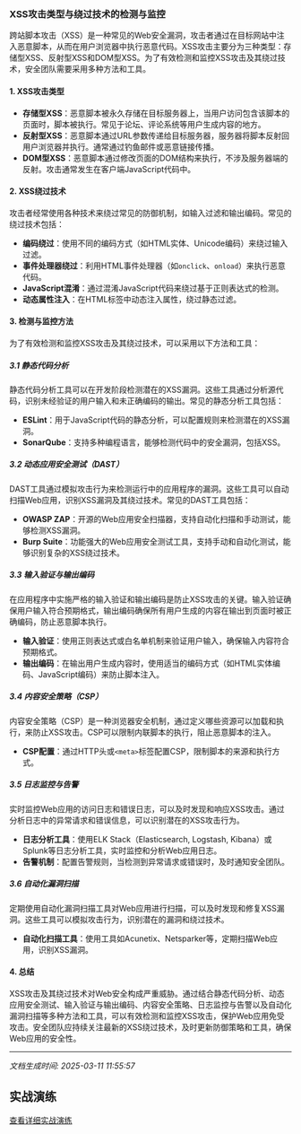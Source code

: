 ### XSS攻击类型与绕过技术的检测与监控

跨站脚本攻击（XSS）是一种常见的Web安全漏洞，攻击者通过在目标网站中注入恶意脚本，从而在用户浏览器中执行恶意代码。XSS攻击主要分为三种类型：存储型XSS、反射型XSS和DOM型XSS。为了有效检测和监控XSS攻击及其绕过技术，安全团队需要采用多种方法和工具。

#### 1. XSS攻击类型

- **存储型XSS**：恶意脚本被永久存储在目标服务器上，当用户访问包含该脚本的页面时，脚本被执行。常见于论坛、评论系统等用户生成内容的地方。
- **反射型XSS**：恶意脚本通过URL参数传递给目标服务器，服务器将脚本反射回用户浏览器并执行。通常通过钓鱼邮件或恶意链接传播。
- **DOM型XSS**：恶意脚本通过修改页面的DOM结构来执行，不涉及服务器端的反射。攻击通常发生在客户端JavaScript代码中。

#### 2. XSS绕过技术

攻击者经常使用各种技术来绕过常见的防御机制，如输入过滤和输出编码。常见的绕过技术包括：

- **编码绕过**：使用不同的编码方式（如HTML实体、Unicode编码）来绕过输入过滤。
- **事件处理器绕过**：利用HTML事件处理器（如`onclick`、`onload`）来执行恶意代码。
- **JavaScript混淆**：通过混淆JavaScript代码来绕过基于正则表达式的检测。
- **动态属性注入**：在HTML标签中动态注入属性，绕过静态过滤。

#### 3. 检测与监控方法

为了有效检测和监控XSS攻击及其绕过技术，可以采用以下方法和工具：

##### 3.1 静态代码分析

静态代码分析工具可以在开发阶段检测潜在的XSS漏洞。这些工具通过分析源代码，识别未经验证的用户输入和未正确编码的输出。常见的静态分析工具包括：

- **ESLint**：用于JavaScript代码的静态分析，可以配置规则来检测潜在的XSS漏洞。
- **SonarQube**：支持多种编程语言，能够检测代码中的安全漏洞，包括XSS。

##### 3.2 动态应用安全测试（DAST）

DAST工具通过模拟攻击行为来检测运行中的应用程序的漏洞。这些工具可以自动扫描Web应用，识别XSS漏洞及其绕过技术。常见的DAST工具包括：

- **OWASP ZAP**：开源的Web应用安全扫描器，支持自动化扫描和手动测试，能够检测XSS漏洞。
- **Burp Suite**：功能强大的Web应用安全测试工具，支持手动和自动化测试，能够识别复杂的XSS绕过技术。

##### 3.3 输入验证与输出编码

在应用程序中实施严格的输入验证和输出编码是防止XSS攻击的关键。输入验证确保用户输入符合预期格式，输出编码确保所有用户生成的内容在输出到页面时被正确编码，防止恶意脚本执行。

- **输入验证**：使用正则表达式或白名单机制来验证用户输入，确保输入内容符合预期格式。
- **输出编码**：在输出用户生成内容时，使用适当的编码方式（如HTML实体编码、JavaScript编码）来防止脚本注入。

##### 3.4 内容安全策略（CSP）

内容安全策略（CSP）是一种浏览器安全机制，通过定义哪些资源可以加载和执行，来防止XSS攻击。CSP可以限制内联脚本的执行，阻止恶意脚本的注入。

- **CSP配置**：通过HTTP头或`<meta>`标签配置CSP，限制脚本的来源和执行方式。

##### 3.5 日志监控与告警

实时监控Web应用的访问日志和错误日志，可以及时发现和响应XSS攻击。通过分析日志中的异常请求和错误信息，可以识别潜在的XSS攻击行为。

- **日志分析工具**：使用ELK Stack（Elasticsearch, Logstash, Kibana）或Splunk等日志分析工具，实时监控和分析Web应用日志。
- **告警机制**：配置告警规则，当检测到异常请求或错误时，及时通知安全团队。

##### 3.6 自动化漏洞扫描

定期使用自动化漏洞扫描工具对Web应用进行扫描，可以及时发现和修复XSS漏洞。这些工具可以模拟攻击行为，识别潜在的漏洞和绕过技术。

- **自动化扫描工具**：使用工具如Acunetix、Netsparker等，定期扫描Web应用，识别XSS漏洞。

#### 4. 总结

XSS攻击及其绕过技术对Web安全构成严重威胁。通过结合静态代码分析、动态应用安全测试、输入验证与输出编码、内容安全策略、日志监控与告警以及自动化漏洞扫描等多种方法和工具，可以有效检测和监控XSS攻击，保护Web应用免受攻击。安全团队应持续关注最新的XSS绕过技术，及时更新防御策略和工具，确保Web应用的安全性。

---

*文档生成时间: 2025-03-11 11:55:57*


## 实战演练

[查看详细实战演练](XSS攻击类型与绕过技术的检测与监控/详细资料/XSS攻击类型与绕过技术的检测与监控_实战演练.md)



























